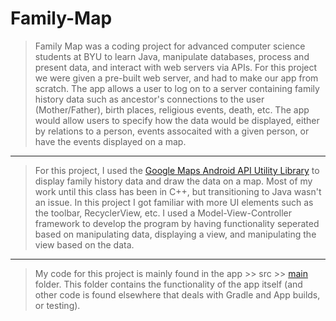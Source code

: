 # Family-Map
>Family Map was a coding project for advanced computer science students at BYU to learn Java, manipulate databases, process and present data, and interact with web servers via APIs. For this project we were given a pre-built web server, and had to make our app from scratch. The app allows a user to log on to a server containing family history data such as ancestor's connections to the user (Mother/Father), birth places, religious events, death, etc. The app would allow users to specify how the data would be displayed, either by relations to a person, events assocaited with a given person, or have the events displayed on a map.
***
>For this project, I used the [Google Maps Android API Utility Library](https://developers.google.com/maps/documentation/android-api/utility/ "Google's Maps API") to display family history data and draw the data on a map. Most of my work until this class has been in C++, but transitioning to Java wasn't an issue. In this project I got familiar with more UI elements such as the toolbar, RecyclerView, etc. I used a Model-View-Controller framework to develop the program by having functionality seperated based on manipulating data, displaying a view, and manipulating the view based on the data.
***
>My code for this project is mainly found in the app >> src >> [main](https://github.com/thelinguist/Family-Map/tree/master/app/src/main) folder. This folder contains the functionality of the app itself (and other code is found elsewhere that deals with Gradle and App builds, or testing).

